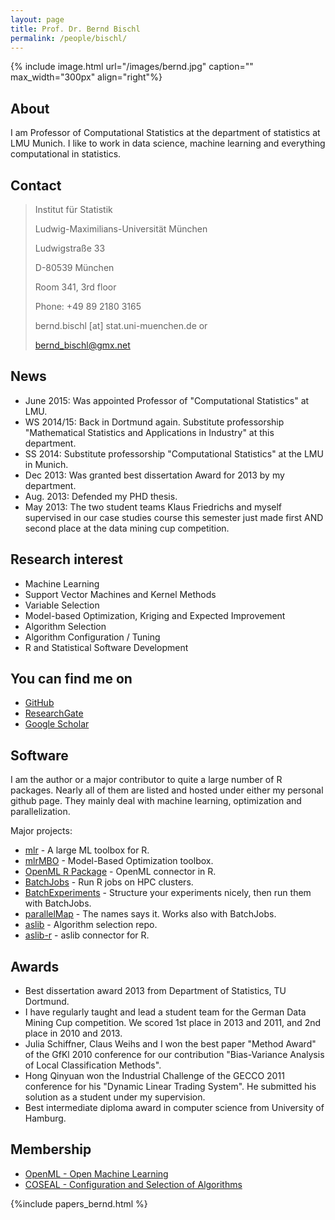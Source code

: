 ```yaml
---
layout: page
title: Prof. Dr. Bernd Bischl
permalink: /people/bischl/
---
```


{% include image.html url="/images/bernd.jpg" caption="" max_width="300px" align="right"%}

## About

I am Professor of Computational Statistics at the department of statistics at LMU Munich. I like to work in data science, machine learning and everything computational in statistics.

## Contact

> Institut für Statistik 
> 
> Ludwig-Maximilians-Universität München
> 
> Ludwigstraße 33
> 
> D-80539 München
> 
> Room 341, 3rd floor
> 
> Phone: +49 89 2180 3165
>
> bernd.bischl [at] stat.uni-muenchen.de or
>
> bernd_bischl@gmx.net

## News

- June 2015: Was appointed Professor of "Computational Statistics" at LMU.
- WS 2014/15: Back in Dortmund again. Substitute professorship "Mathematical Statistics and Applications in Industry" at this department.
- SS 2014: Substitute professorship "Computational Statistics" at the LMU in Munich.
- Dec 2013: Was granted best dissertation Award for 2013 by my department.
- Aug. 2013: Defended my PHD thesis.
- May 2013: The two student teams Klaus Friedrichs and myself supervised in our case studies course this semester just made first AND second place at the data mining cup competition.

## Research interest

- Machine Learning
- Support Vector Machines and Kernel Methods
- Variable Selection
- Model-based Optimization, Kriging and Expected Improvement
- Algorithm Selection
- Algorithm Configuration / Tuning
- R and Statistical Software Development

## You can find me on

- [GitHub](https://github.com/berndbischl)
- [ResearchGate](https://www.researchgate.net/profile/Bernd_Bischl)
- [Google Scholar](https://scholar.google.de/citations?user=s34UckkAAAAJ&hl=de)

## Software

I am the author or a major contributor to quite a large number of R packages.
Nearly all of them are listed and hosted under either my personal github page.
They mainly deal with machine learning, optimization and parallelization.

Major projects:
 
- [mlr](http://www.github.com/mlr-org/mlr) - A large ML toolbox for R. 
- [mlrMBO](http://www.github.com/berndbischl/mlrMBO) - Model-Based Optimization toolbox. 
- [OpenML R Package](http://www.github.com/OpenML/r) - OpenML connector in R. 
- [BatchJobs](http://www.github.com/tudo-r/BatchJobs) - Run R jobs on HPC clusters. 
- [BatchExperiments](http://www.github.com/tudo-r/BatchExperiments) - Structure your experiments
  nicely, then run them with BatchJobs.
- [parallelMap](http://www.github.com/berndbischl/parallelMap) - The names says it. Works also with
  BatchJobs.
- [aslib](http://www.aslib.net) - Algorithm selection repo.
- [aslib-r](http://www.github.com/coseal/aslib-r) - aslib connector for R.

## Awards

- Best dissertation award 2013 from Department of Statistics, TU Dortmund.
- I have regularly taught and lead a student team for the German Data Mining Cup competition. We scored 1st place in 2013 and 2011, and 2nd place in 2010 and 2013.
- Julia Schiffner, Claus Weihs and I won the best paper "Method Award" of the GfKl 2010 conference for our contribution "Bias-Variance Analysis of Local Classification Methods".
- Hong Qinyuan won the Industrial Challenge of the GECCO 2011 conference for his
"Dynamic Linear Trading System". He submitted his solution as a student under my supervision.
- Best intermediate diploma award in computer science from University of Hamburg.

## Membership

- [OpenML - Open Machine Learning](http://www.openml.org)
- [COSEAL - Configuration and Selection of Algorithms](http://www.coseal.net)


{%include papers_bernd.html %}


